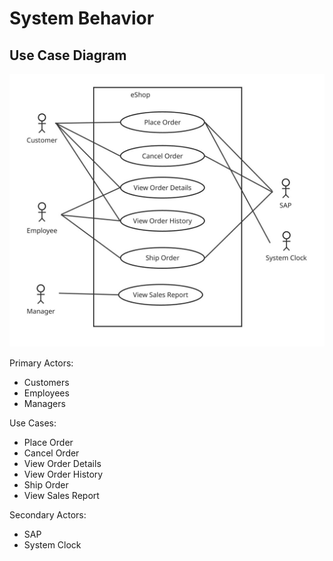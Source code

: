 # System Behavior

## Use Case Diagram

![Use Case Diagram](images/use-case-diagram.jpg)

Primary Actors:
- Customers
- Employees
- Managers

Use Cases:
- Place Order
- Cancel Order
- View Order Details
- View Order History
- Ship Order
- View Sales Report

Secondary Actors:
- SAP
- System Clock